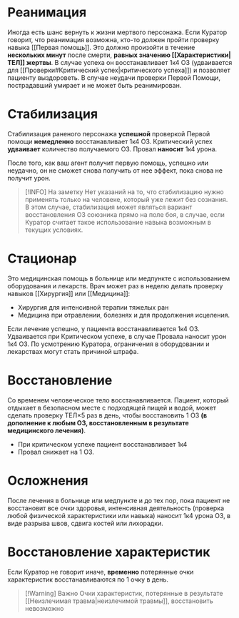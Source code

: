 # Реанимация

Иногда есть шанс вернуть к жизни мертвого персонажа. Если Куратор говорит, что реанимация возможна, кто-то должен пройти проверку навыка [[Первая помощь]]. Это должно произойти в течение **нескольких минут** после смерти, **равных значению [[Характеристики|ТЕЛ]] жертвы**. В случае успеха он восстанавливает 1к4 ОЗ (удваивается для [[Проверки#Критический успех|критического успеха]]) и позволяет пациенту выздороветь. В случае неудачи проверки Первой Помощи, пострадавший умирает и не может быть реанимирован.
# Стабилизация

Стабилизация раненого персонажа **успешной** проверкой Первой помощи **немедленно** восстанавливает 1к4 ОЗ. Критический успех **удваивает** количество получаемого ОЗ. Провал **наносит** 1к4 урона.

После того, как ваш агент получит первую помощь, успешно или неудачно, он не сможет снова получить от нее эффект, пока снова не получит урон.


> [!INFO] На заметку
> Нет указаний на то, что стабилизацию нужно применять только на человеке, который уже лежит без сознания. В этом случае, стабилизация может являться вариант восстановления ОЗ союзника прямо на поле боя, в случае, если Куратор считает такое использование навыка возможным в текущих условиях. 


# Стационар

Это медицинская помощь в больнице или медпункте с использованием оборудования и лекарств. Врач может раз в неделю делать проверку навыков [[Хирургия]] или [[Медицина]]:

- Хирургия для интенсивной терапии тяжелых ран
- Медицина при отравлении, болезнях и для продолжения исцеления.

Если лечение успешно, у пациента восстанавливается 1к4 ОЗ. Удваивается при Критическом успехе, в случае Провала наносит урон 1к4 ОЗ. По усмотрению Куратора, ограничения в оборудовании и лекарствах могут стать причиной штрафа.

# Восстановление

Со временем человеческое тело восстанавливается. Пациент, который отдыхает в безопасном месте с подходящей пищей и водой, может сделать проверку ТЕЛ×5 раз в день, чтобы восстановить 1 ОЗ **(в дополнение к любым ОЗ, восстановленным в результате медицинского лечения)**.

- При критическом успехе пациент восстанавливает 1к4
- Провал снижает на 1 ОЗ.

# Осложнения

После лечения в больнице или медпункте и до тех пор, пока пациент не восстановит все очки здоровья, интенсивная деятельность (проверка любой физической характеристики или навыка) наносит 1к4 урона ОЗ, в виде разрыва швов, сдвига костей или лихорадки.

# Восстановление характеристик

Если Куратор не говорит иначе, **временно** потерянные очки характеристик восстанавливаются по 1 очку в день.

> [!Warning] Важно
> Очки характеристик, потерянные в результате [[Неизлечимая травма|неизлечимой травмы]], восстановить невозможно
